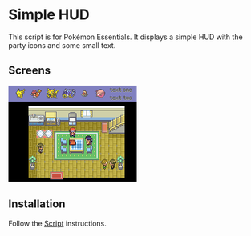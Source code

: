# Simple HUD
This script is for Pokémon Essentials. It displays a simple HUD with the party icons and some small text.

## Screens
![](Screens/screen.png)

## Installation
Follow the [Script](/Script.rb) instructions.